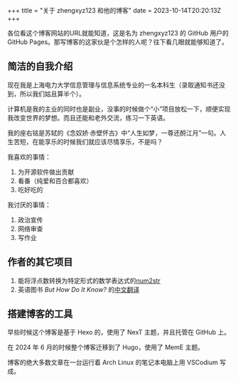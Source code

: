 +++
title = "关于 zhengxyz123 和他的博客"
date = 2023-10-14T20:20:13Z
+++

各位看这个博客网站的URL就能知道，这是名为 zhengxyz123 的 GitHub 用户的 GitHub Pages。那写博客的这家伙是个怎样的人呢？往下看几眼就能够知道了。

## 简洁的自我介绍
现在我是上海电力大学信息管理与信息系统专业的一名本科生（录取通知书还没到，所以我们姑且算半个）。

计算机是我的主业的同时也是副业，没事的时候做个“小”项目放松一下，顺便实现我改变世界的梦想。而且还能和老外交流，练习一下英语。

我的座右铭是苏轼的《念奴娇·赤壁怀古》中“人生如梦，一尊还酹江月”一句。人生苦短，在能享乐的时候我们就应该尽情享乐，不是吗？

我喜欢的事情：

1. 为开源软件做出贡献
2. 看番（纯爱和百合都喜欢）
3. 吃好吃的

我讨厌的事情：

1. 政治宣传
2. 网络审查
3. 写作业

## 作者的其它项目

1. 能将浮点数转换为特定形式的数学表达式的[num2str](https://zhengxyz123.github.io/num2str)
2. 英语图书 *But How Do It Know?* 的[中文翻译](https://zhengxyz123.github.io/but-how-do-it-know)

## 搭建博客的工具
早些时候这个博客是基于 Hexo 的，使用了 NexT 主题，并且托管在 GitHub 上。

在 2024 年 6 月的时候整个博客迁移到了 Hugo，使用了 MemE 主题。

博客的绝大多数文章在一台运行着 Arch Linux 的笔记本电脑上用 VSCodium 写成。

